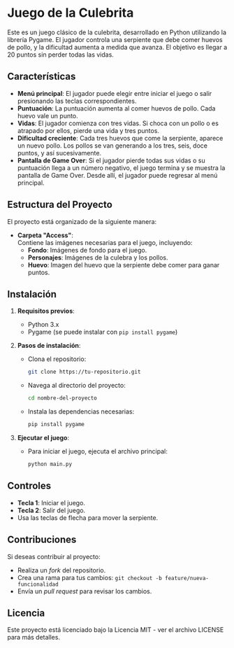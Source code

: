 # Juego de la Culebrita

Este es un juego clásico de la culebrita, desarrollado en Python utilizando la librería Pygame. El jugador controla una serpiente que debe comer huevos de pollo, y la dificultad aumenta a medida que avanza. El objetivo es llegar a 20 puntos sin perder todas las vidas.

## Características

- **Menú principal**: El jugador puede elegir entre iniciar el juego o salir presionando las teclas correspondientes.
- **Puntuación**: La puntuación aumenta al comer huevos de pollo. Cada huevo vale un punto.
- **Vidas**: El jugador comienza con tres vidas. Si choca con un pollo o es atrapado por ellos, pierde una vida y tres puntos.
- **Dificultad creciente**: Cada tres huevos que come la serpiente, aparece un nuevo pollo. Los pollos se van generando a los tres, seis, doce puntos, y así sucesivamente.
- **Pantalla de Game Over**: Si el jugador pierde todas sus vidas o su puntuación llega a un número negativo, el juego termina y se muestra la pantalla de Game Over. Desde allí, el jugador puede regresar al menú principal.

## Estructura del Proyecto

El proyecto está organizado de la siguiente manera:

- **Carpeta "Access"**:  
  Contiene las imágenes necesarias para el juego, incluyendo:
  - **Fondo**: Imágenes de fondo para el juego.
  - **Personajes**: Imágenes de la culebra y los pollos.
  - **Huevo**: Imagen del huevo que la serpiente debe comer para ganar puntos.

## Instalación

1. **Requisitos previos**:
   - Python 3.x
   - Pygame (se puede instalar con `pip install pygame`)

2. **Pasos de instalación**:
   - Clona el repositorio:  
     ```bash
     git clone https://tu-repositorio.git
     ```
   - Navega al directorio del proyecto:  
     ```bash
     cd nombre-del-proyecto
     ```
   - Instala las dependencias necesarias:
     ```bash
     pip install pygame
     ```

3. **Ejecutar el juego**:
   - Para iniciar el juego, ejecuta el archivo principal:  
     ```bash
     python main.py
     ```

## Controles

- **Tecla 1**: Iniciar el juego.
- **Tecla 2**: Salir del juego.
- Usa las teclas de flecha para mover la serpiente.

## Contribuciones

Si deseas contribuir al proyecto:
- Realiza un *fork* del repositorio.
- Crea una rama para tus cambios: `git checkout -b feature/nueva-funcionalidad`
- Envía un *pull request* para revisar los cambios.

## Licencia

Este proyecto está licenciado bajo la Licencia MIT - ver el archivo LICENSE para más detalles.
